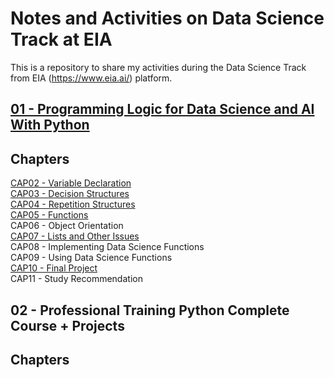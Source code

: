 # Notes and Activities on Data Science Track at EIA
This is a repository to share my activities during the Data Science Track from EIA (https://www.eia.ai/) platform.

## <a href="[01 - Programming Logic for Data Science and AI With Python](https://github.com/lincolntneves/course-eia-data-science-track/tree/main/01%20-%20Programming%20Logic%20for%20Data%20Science%20and%20AI%20With%20Python)">01 - Programming Logic for Data Science and AI With Python</a>
## Chapters
<a href="https://github.com/lincolntneves/course-eia-data-science-track/tree/main/01%20-%20Programming%20Logic%20for%20Data%20Science%20and%20AI%20With%20Python/CAP02%20-%20Variable%20Declaration">CAP02 - Variable Declaration</a> <br/>
<a href="https://github.com/lincolntneves/course-eia-data-science-track/tree/main/01%20-%20Programming%20Logic%20for%20Data%20Science%20and%20AI%20With%20Python/CAP03%20-%20Decision%20Structures">CAP03 - Decision Structures</a><br/>
<a href="https://github.com/lincolntneves/course-eia-data-science-track/tree/main/01%20-%20Programming%20Logic%20for%20Data%20Science%20and%20AI%20With%20Python/CAP04%20-%20Repetition%20Structures">CAP04 - Repetition Structures<a/><br/>
<a href="https://github.com/lincolntneves/course-eia-data-science-track/tree/main/01%20-%20Programming%20Logic%20for%20Data%20Science%20and%20AI%20With%20Python/CAP05%20-%20Functions">CAP05 - Functions</a><br/>
CAP06 - Object Orientation<br/>
<a href="https://github.com/lincolntneves/course-eia-data-science-track/tree/main/01%20-%20Programming%20Logic%20for%20Data%20Science%20and%20AI%20With%20Python/CAP07%20-%20Lists%20and%20Other%20Issues">CAP07 - Lists and Other Issues</a><br/>
CAP08 - Implementing Data Science Functions<br/>
CAP09 - Using Data Science Functions<br/>
<a href="https://github.com/lincolntneves/course-eia-data-science-track/tree/main/01%20-%20Programming%20Logic%20for%20Data%20Science%20and%20AI%20With%20Python/CAP10%20-%20Final%20Project">CAP10 - Final Project</a><br/>
CAP11 - Study Recommendation<br/>


## 02 - Professional Training Python Complete Course + Projects
## Chapters
